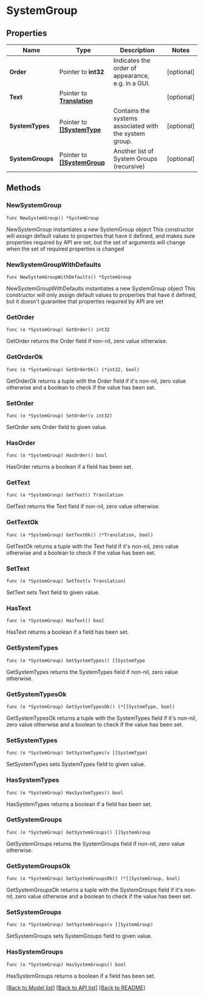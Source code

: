 # SystemGroup

## Properties

Name | Type | Description | Notes
------------ | ------------- | ------------- | -------------
**Order** | Pointer to **int32** | Indicates the order of appearance, e.g. in a GUI. | [optional] 
**Text** | Pointer to [**Translation**](Translation.md) |  | [optional] 
**SystemTypes** | Pointer to [**[]SystemType**](SystemType.md) | Contains the systems associated with the system group. | [optional] 
**SystemGroups** | Pointer to [**[]SystemGroup**](SystemGroup.md) | Another list of System Groups (recursive) | [optional] 

## Methods

### NewSystemGroup

`func NewSystemGroup() *SystemGroup`

NewSystemGroup instantiates a new SystemGroup object
This constructor will assign default values to properties that have it defined,
and makes sure properties required by API are set, but the set of arguments
will change when the set of required properties is changed

### NewSystemGroupWithDefaults

`func NewSystemGroupWithDefaults() *SystemGroup`

NewSystemGroupWithDefaults instantiates a new SystemGroup object
This constructor will only assign default values to properties that have it defined,
but it doesn't guarantee that properties required by API are set

### GetOrder

`func (o *SystemGroup) GetOrder() int32`

GetOrder returns the Order field if non-nil, zero value otherwise.

### GetOrderOk

`func (o *SystemGroup) GetOrderOk() (*int32, bool)`

GetOrderOk returns a tuple with the Order field if it's non-nil, zero value otherwise
and a boolean to check if the value has been set.

### SetOrder

`func (o *SystemGroup) SetOrder(v int32)`

SetOrder sets Order field to given value.

### HasOrder

`func (o *SystemGroup) HasOrder() bool`

HasOrder returns a boolean if a field has been set.

### GetText

`func (o *SystemGroup) GetText() Translation`

GetText returns the Text field if non-nil, zero value otherwise.

### GetTextOk

`func (o *SystemGroup) GetTextOk() (*Translation, bool)`

GetTextOk returns a tuple with the Text field if it's non-nil, zero value otherwise
and a boolean to check if the value has been set.

### SetText

`func (o *SystemGroup) SetText(v Translation)`

SetText sets Text field to given value.

### HasText

`func (o *SystemGroup) HasText() bool`

HasText returns a boolean if a field has been set.

### GetSystemTypes

`func (o *SystemGroup) GetSystemTypes() []SystemType`

GetSystemTypes returns the SystemTypes field if non-nil, zero value otherwise.

### GetSystemTypesOk

`func (o *SystemGroup) GetSystemTypesOk() (*[]SystemType, bool)`

GetSystemTypesOk returns a tuple with the SystemTypes field if it's non-nil, zero value otherwise
and a boolean to check if the value has been set.

### SetSystemTypes

`func (o *SystemGroup) SetSystemTypes(v []SystemType)`

SetSystemTypes sets SystemTypes field to given value.

### HasSystemTypes

`func (o *SystemGroup) HasSystemTypes() bool`

HasSystemTypes returns a boolean if a field has been set.

### GetSystemGroups

`func (o *SystemGroup) GetSystemGroups() []SystemGroup`

GetSystemGroups returns the SystemGroups field if non-nil, zero value otherwise.

### GetSystemGroupsOk

`func (o *SystemGroup) GetSystemGroupsOk() (*[]SystemGroup, bool)`

GetSystemGroupsOk returns a tuple with the SystemGroups field if it's non-nil, zero value otherwise
and a boolean to check if the value has been set.

### SetSystemGroups

`func (o *SystemGroup) SetSystemGroups(v []SystemGroup)`

SetSystemGroups sets SystemGroups field to given value.

### HasSystemGroups

`func (o *SystemGroup) HasSystemGroups() bool`

HasSystemGroups returns a boolean if a field has been set.


[[Back to Model list]](../README.md#documentation-for-models) [[Back to API list]](../README.md#documentation-for-api-endpoints) [[Back to README]](../README.md)


